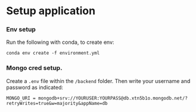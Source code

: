 # Setup application

### Env setup
Run the following with conda, to create env: 
```
conda env create -f environment.yml
```

### Mongo cred setup. 
Create a `.env` file within the `/backend` folder. Then write your username and password as indicated: 

```
MONGO_URI = mongodb+srv://YOURUSER:YOURPASS@db.xtn5b1o.mongodb.net/?retryWrites=true&w=majority&appName=db
```
